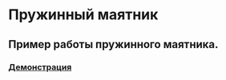 <h1>Пружинный маятник</h1>
<h2>Пример работы пружинного маятника.</h2>
<h3><a href="http://kir8313.github.io/pendulum/" target="_blank">Демонстрация</a></h3>

